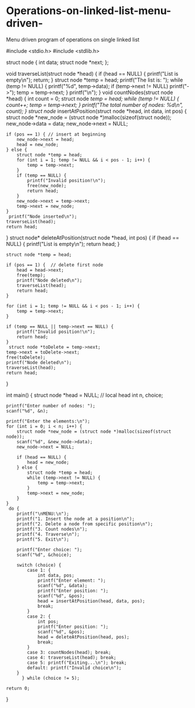 # Operations-on-linked-list-menu-driven-
Menu driven program of operations on single linked list

#include <stdio.h>
#include <stdlib.h>

struct node {
    int data;
    struct node *next;
};

void traverseList(struct node *head) {
    if (head == NULL) {
        printf("List is empty\n");
        return;
    }
    struct node *temp = head;
    printf("The list is: ");
    while (temp != NULL) {
        printf("%d", temp->data);
        if (temp->next != NULL) printf("->");
        temp = temp->next;
    }
    printf("\n");
}
void countNodes(struct node *head) {
    int count = 0;
    struct node *temp = head;
    while (temp != NULL) {
        count++;
        temp = temp->next;
    }
    printf("The total number of nodes: %d\n", count);
}
struct node* insertAtPosition(struct node *head, int data, int pos) {
    struct node *new_node = (struct node *)malloc(sizeof(struct node));
    new_node->data = data;
    new_node->next = NULL;

    if (pos == 1) { // insert at beginning
        new_node->next = head;
        head = new_node;
    } else {
        struct node *temp = head;
        for (int i = 1; temp != NULL && i < pos - 1; i++) {
            temp = temp->next;
        }
        if (temp == NULL) {
            printf("Invalid position!\n");
            free(new_node);
            return head;
        }
        new_node->next = temp->next;
        temp->next = new_node;
    }
     printf("Node inserted\n");
    traverseList(head);
    return head;
}
struct node* deleteAtPosition(struct node *head, int pos) {
    if (head == NULL) {
        printf("List is empty\n");
        return head;
    }

    struct node *temp = head;

    if (pos == 1) {  // delete first node
        head = head->next;
        free(temp);
        printf("Node deleted\n");
        traverseList(head);
        return head;
    }

    for (int i = 1; temp != NULL && i < pos - 1; i++) {
        temp = temp->next;
    }

    if (temp == NULL || temp->next == NULL) {
        printf("Invalid position!\n");
        return head;
    }
     struct node *toDelete = temp->next;
    temp->next = toDelete->next;
    free(toDelete);
    printf("Node deleted\n");
    traverseList(head);
    return head;
}

int main() {
    struct node *head = NULL;  // local head
    int n, choice;

    printf("Enter number of nodes: ");
    scanf("%d", &n);

    printf("Enter the elements:\n");
    for (int i = 0; i < n; i++) {
        struct node *new_node = (struct node *)malloc(sizeof(struct node));
        scanf("%d", &new_node->data);
        new_node->next = NULL;

        if (head == NULL) {
            head = new_node;
        } else {
            struct node *temp = head;
            while (temp->next != NULL) {
                temp = temp->next;
            }
            temp->next = new_node;
        }
    }
     do {
        printf("\nMENU:\n");
        printf("1. Insert the node at a position\n");
        printf("2. Delete a node from specific position\n");
        printf("3. Count nodes\n");
        printf("4. Traverse\n");
        printf("5. Exit\n");

        printf("Enter choice: ");
        scanf("%d", &choice);

        switch (choice) {
            case 1: {
                int data, pos;
                printf("Enter element: ");
                scanf("%d", &data);
                printf("Enter position: ");
                scanf("%d", &pos);
                head = insertAtPosition(head, data, pos);
                break;
            }
            case 2: {
                int pos;
                printf("Enter position: ");
                scanf("%d", &pos);
                head = deleteAtPosition(head, pos);
                break;
            }
            case 3: countNodes(head); break;
            case 4: traverseList(head); break;
            case 5: printf("Exiting...\n"); break;
            default: printf("Invalid choice\n");
        }
          } while (choice != 5);

    return 0;
}
